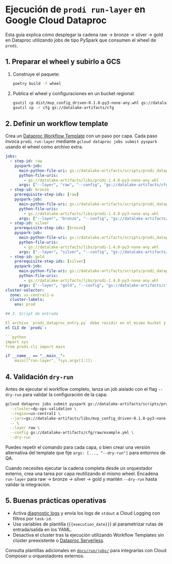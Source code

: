 # Ejecución de `prodi run-layer` en Google Cloud Dataproc

Esta guía explica cómo desplegar la cadena raw → bronze → silver → gold en
Dataproc utilizando jobs de tipo PySpark que consumen el wheel de `prodi`.

## 1. Preparar el wheel y subirlo a GCS

1. Construye el paquete:
   ```bash
   poetry build -f wheel
   ```
2. Publica el wheel y configuraciones en un bucket regional:
   ```bash
   gsutil cp dist/mvp_config_driven-0.1.0-py3-none-any.whl gs://datalake-artifacts/libs/
   gsutil cp -r cfg gs://datalake-artifacts/cfg
   ```

## 2. Definir un workflow template

Crea un [Dataproc Workflow Template](https://cloud.google.com/dataproc/docs/concepts/workflows/overview)
con un paso por capa. Cada paso invoca `prodi run-layer` mediante
`gcloud dataproc jobs submit pyspark` usando el wheel como archivo extra.

```yaml
jobs:
  - step-id: raw
    pyspark-job:
      main-python-file-uri: gs://datalake-artifacts/scripts/prodi_dataproc_entry.py
      python-file-uris:
        - gs://datalake-artifacts/libs/prodi-1.4.0-py3-none-any.whl
      args: ["--layer", "raw", "--config", "gs://datalake-artifacts/cfg/raw/example.yml"]
  - step-id: bronze
    prerequisite-step-ids: [raw]
    pyspark-job:
      main-python-file-uri: gs://datalake-artifacts/scripts/prodi_dataproc_entry.py
      python-file-uris:
        - gs://datalake-artifacts/libs/prodi-1.4.0-py3-none-any.whl
      args: ["--layer", "bronze", "--config", "gs://datalake-artifacts/cfg/bronze/example.yml"]
  - step-id: silver
    prerequisite-step-ids: [bronze]
    pyspark-job:
      main-python-file-uri: gs://datalake-artifacts/scripts/prodi_dataproc_entry.py
      python-file-uris:
        - gs://datalake-artifacts/libs/prodi-1.4.0-py3-none-any.whl
      args: ["--layer", "silver", "--config", "gs://datalake-artifacts/cfg/silver/example.yml"]
  - step-id: gold
    prerequisite-step-ids: [silver]
    pyspark-job:
      main-python-file-uri: gs://datalake-artifacts/scripts/prodi_dataproc_entry.py
      python-file-uris:
        - gs://datalake-artifacts/libs/prodi-1.4.0-py3-none-any.whl
      args: ["--layer", "gold", "--config", "gs://datalake-artifacts/cfg/gold/example.yml"]
cluster-selector:
  zone: us-central1-a
  cluster-labels:
    env: prod

## 3. Script de entrada

El archivo `prodi_dataproc_entry.py` debe residir en el mismo bucket y delegar en
el CLI de `prodi`:

```python
import sys
from prodi.cli import main

if __name__ == "__main__":
    main(["run-layer", *sys.argv[1:]])
```

## 4. Validación `dry-run`

Antes de ejecutar el workflow completo, lanza un job aislado con el flag
`--dry-run` para validar la configuración de la capa:

```bash
gcloud dataproc jobs submit pyspark gs://datalake-artifacts/scripts/prodi_dataproc_entry.py \
  --cluster=dp-ops-validation \
  --region=us-central1 \
  --jars=gs://datalake-artifacts/libs/mvp_config_driven-0.1.0-py3-none-any.whl \
  -- \
  --layer raw \
  --config gs://datalake-artifacts/cfg/raw/example.yml \
  --dry-run
```

Puedes repetir el comando para cada capa, o bien crear una versión alternativa
del template que fije `args: [..., "--dry-run"]` para entornos de QA.

Cuando necesites ejecutar la cadena completa desde un orquestador externo,
crea una tarea por capa reutilizando el mismo wheel. Encadena `run-layer` para
raw → bronze → silver → gold y mantén `--dry-run` hasta validar la integración.

## 5. Buenas prácticas operativas

* Activa [diagnostic logs](https://cloud.google.com/dataproc/docs/guides/logging) y
  envía los logs de `stdout` a Cloud Logging con filtros por `task-id`.
* Usa variables de plantilla (`{{execution_date}}`) al parametrizar rutas de
  entrada/salida en los YAML.
* Desactiva el cluster tras la ejecución utilizando Workflow Templates sin
  clúster preexistente o [Dataproc Serverless](https://cloud.google.com/dataproc-serverless/docs).

Consulta plantillas adicionales en [`docs/run/jobs/`](jobs/) para integrarlas con
Cloud Composer u orquestadores externos.
